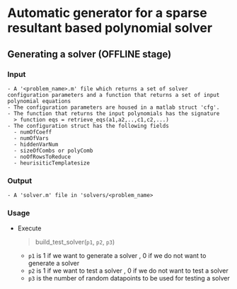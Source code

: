 # Automatic generator for a sparse resultant based polynomial solver

## Generating a solver (OFFLINE stage)
### Input
    - A '<problem_name>.m' file which returns a set of solver configuration parameters and a function that returns a set of input polynomial equations
    - The configuration parameters are housed in a matlab struct 'cfg'.
    - The function that returns the input polynomials has the signature
      > function eqs = retrieve_eqs(a1,a2,..,c1,c2,...)
    - The configuration struct has the following fields
      - numOfCoeff
      - numOfVars
      - hiddenVarNum
      - sizeOfCombs or polyComb
      - noOfRowsToReduce
      - heurisiticTemplatesize
### Output 
    - A 'solver.m' file in 'solvers/<problem_name>
### Usage
- Execute
  > build_test_solver(`p1`, `p2`, `p3`)
  - `p1` is 1 if we want to generate a solver , 0 if we do not want to generate a solver
  - `p2` is 1 if we want to test a solver , 0 if we do not want to test a solver
  - `p3` is the number of random datapoints to be used for testing a solver

